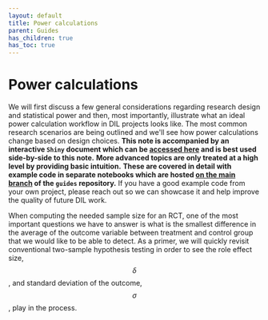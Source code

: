 ```yaml
---
layout: default
title: Power calculations
parent: Guides
has_children: true
has_toc: true
---
```



# Power calculations

We will first discuss a few general considerations regarding research design and statistical power and then, most importantly, illustrate what an ideal power calculation workflow in DIL projects looks like.
The most common research scenarios are being outlined and we'll see how power calculations change based on design choices.
**This note is accompanied by an interactive `Shiny` document which can be [accessed here](https://lehner.shinyapps.io/dil_power/) and is best used side-by-side to this note.**
**More advanced topics are only treated at a high level by providing basic intuition.**
**These are covered in detail with example code in separate notebooks which are hosted [on the main branch](https://github.com/DevInnovationLab/guides/tree/main) of the `guides` repository.**
If you have a good example code from your own project, please reach out so we can showcase it and help improve the quality of future DIL work.

When computing the needed sample size for an RCT, one of the most important questions we have to answer is what is the smallest difference in the average of the outcome variable between treatment and control group that we would like to be able to detect.
As a primer, we will quickly revisit conventional two-sample hypothesis testing in order to see the role effect size, $$\delta$$, and standard deviation of the outcome, $$\sigma$$, play in the process.